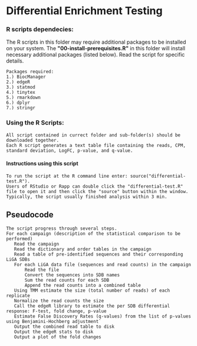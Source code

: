 # Differential Enrichment Testing

### R scripts dependecies:
The R scripts in this folder may require additional packages to be installed on your system. 
The **"00-install-prerequisites.R"** in this folder will install necessary additional packages (listed below). 
Read the script for specific details.

```
Packages required:
1.) BiocManager
2.) edgeR
3.) statmod
4.) tinytex
5.) rmarkdown
6.) dplyr
7.) stringr
```

### Using the R Scripts:
```
All script contained in currect folder and sub-folder(s) should be downloaded together. 
Each R script generates a text table file containing the reads, CPM, standard deviation, LogFC, p-value, and q-value. 
```

#### Instructions using this script
```
To run the script at the R command line enter: source("differential-test.R").
Users of RStudio or Rapp can double click the "differential-test.R" file to open it and then click the "source" button within the window.
Typically, the script usually finished analysis within 3 min.
```

## Pseudocode
```
The script progress through several steps.
For each campaign (description of the statistical comparison to be performed)
   Read the campaign
   Read the dictionary and order tables in the campaign
   Read a table of pre-identified sequences and their corresponding LiGA SDBs
   For each LiGA data file (sequences and read counts) in the campaign
       Read the file
       Convert the sequences into SDB names
       Sum the read counts for each SDB
       Append the read counts into a combined table
   Using TMM estimate the size (total number of reads) of each replicate
   Normalize the read counts the size
   Call the edgeR library to estimate the per SDB differential response: F-test, fold change, p-value
   Estimate False Discovery Rates (q-values) from the list of p-values using Benjamini-Hochberg adjustment`
   Output the combined read table to disk
   Output the edgeR stats to disk
   Output a plot of the fold changes
```
